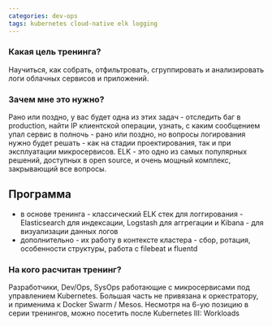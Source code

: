 ```yaml
---
categories: dev-ops
tags: kubernetes cloud-native elk logging
---
```

### Какая цель тренинга?
Научиться, как собрать, отфильтровать, сгруппировать и анализировать логи облачных сервисов и приложений.  

### Зачем мне это нужно?
Рано или поздно, у вас будет одна из этих задач - отследить баг в production, найти IP клиентской операции, узнать, с каким сообщением упал сервис в полночь - рано или поздно, но вопросы логирования нужно будет решать - как на стадии проектирования, так и при эксплуатации микросервисов. ELK - это одно из самых популярных решений, доступных в open source, и очень мощный комплекс, закрывающий все вопросы.

## Программа
- в основе тренинга - классический ELK стек для логгирования - Elasticsearch для индексации, Logstash для аггрегации и Kibana - для визуализации данных логов
- дополнительно - их работу в контексте кластера - сбор, ротация, особенности структуры, работа с filebeat и fluentd

### На кого расчитан тренинг?
Разработчики, Dev/Ops, SysOps работающие с микросервисами под управлением Kubernetes. Большая часть не привязана к оркестратору, и применима к Docker Swarm / Mesos. Несмотря на 6-ую позицию в серии тренингов, можно посетить после Kubernetes III: Workloads
